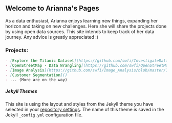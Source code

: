 ## Welcome to Arianna's Pages

As a data enthusiast, Arianna enjoys learning new things, expanding her horizon and taking on new challenges. Here she will share the projects done by using open data sources. This site intends to keep track of her data journey. Any advice is greatly appreciated :) 

### Projects:
```markdown
- [Explore the Titanic Dataset](https://github.com/swfi/InvestigateDataset/blob/master/Titanic.ipynb)
- [OpenStreetMap - Data Wrangling](https://github.com/swfi/OpenStreetMap/blob/master/Skaene_Data_MongoDB.md)
- [Image Analysis](https://github.com/swfi/Image_Analysis/blob/master/Image%20analysis.ipynb)
- [Customer Segmentation]()
- ... (More are on the way)

```



##### Jekyll Themes
This site is using the layout and styles from the Jekyll theme you have selected in your [repository settings](https://github.com/swfi/swfi.github.io/settings). The name of this theme is saved in the Jekyll `_config.yml` configuration file.
